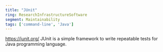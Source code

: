 ```yaml
---
title: "JUnit"
ring: ResearchInfrastructureSoftware
segment: Maintainability
tags: ['command-line', 'Java']
---
```

https://junit.org/
JUnit is a simple framework to write repeatable tests for Java programming language.

